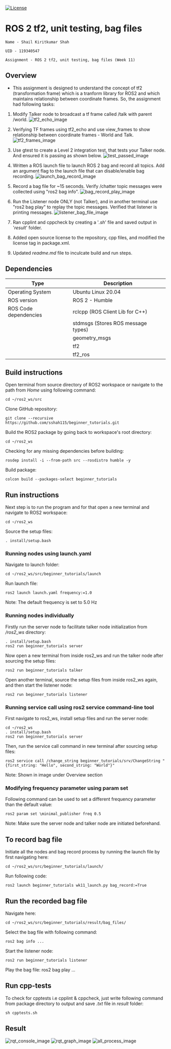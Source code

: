 [![License](https://img.shields.io/badge/License-Apache_2.0-blue.svg)](https://opensource.org/licenses/Apache-2.0)

# ROS 2 tf2, unit testing, bag files

```
Name - Shail Kiritkumar Shah

UID - 119340547

Assignment - ROS 2 tf2, unit testing, bag files (Week 11)
```

## Overview

* This assignment is designed to understand the concept of tf2 (transformation frame) which is a tranform library for ROS2 and which maintains relationship between coordinate frames. So, the assignment had following tasks:

1) Modify Talker node to broadcast a tf frame called /talk with parent /world. 
![tf2_echo_image](./result/tf2_echo_image.png "tf2 echo result")

2) Verifying TF frames using tf2_echo and use view_frames to show relationship between coordinate frames - World and Talk.
![tf2_frames_image](./result/tf2_frames.png "tf2 frames result")

3) Use gtest to create a Level 2 integration test, that tests your Talker node. And ensured it is passing as shown below.
![test_passed_image](./result/test_passed_image.png "test passed result")

4) Written a ROS launch file to launch ROS 2 bag and record all topics. Add an argument flag to the launch file that can disable/enable bag recording.
![launch_bag_record_image](./result/launch_bag_record_image.png "launch with bag recording tag")

5) Record a bag file for ~15 seconds. Verify /chatter topic messages were collected using "ros2 bag info".
![bag_record_play_image](./result/bag_record_play_image.png "playing recorded bag")

6) Run the Listener node ONLY (not Talker), and in another terminal use "ros2 bag play" to replay the topic messages. Verified that listener is printing messages.
![listener_bag_file_image](./result/listener_bag_file_image.png "listener bag verification")

7) Ran cpplint and cppcheck by creating a '*.sh*' file and saved output in '*result*' folder. 

8) Added open source license to the repository, cpp files, and modified the license tag in package.xml.

9) Updated *readme.md* file to inculcate build and run steps.

## Dependencies

| Type     | Description |
| ----------- | ----------- |
| Operating System     | Ubuntu Linux 20.04       |
| ROS version   | ROS 2 - Humble        |
| ROS Code dependencies | rclcpp (ROS Client Lib for C++)
| | stdmsgs (Stores ROS message types)
| | geometry_msgs 
| | tf2 
| | tf2_ros


## Build instructions

Open terminal from source directory of ROS2 workspace or navigate to the path from *Home* using following command:
```
cd ~/ros2_ws/src
```
Clone GitHub repository:
```
git clone --recursive https://github.com/sshah115/beginner_tutorials.git
```
Build the ROS2 package by going back to workspace's root directory:
```
cd ~/ros2_ws
```
Checking for any missing dependencies before building:
```
rosdep install -i --from-path src --rosdistro humble -y
```
Build package:
```
colcon build --packages-select beginner_tutorials
```


## Run instructions

Next step is to run the program and for that open a new terminal and navigate to ROS2 workspace:
```
cd ~/ros2_ws
```
Source the setup files:
```
. install/setup.bash
```
### **Running nodes using launch.yaml**
Navigate to launch folder:
```
cd ~/ros2_ws/src/beginner_tutorials/launch
```
Run launch file:
```
ros2 launch launch.yaml frequency:=1.0
```
Note: The default frequency is set to 5.0 Hz

### **Running nodes individually**
Firstly run the server node to facilitate talker node initialization from */ros2_ws* directory:
```
. install/setup.bash
ros2 run beginner_tutorials server
```
Now open a new terminal from inside ros2_ws and run the talker node after sourcing the setup files:
```
ros2 run beginner_tutorials talker
```
Open another terminal, source the setup files from inside ros2_ws again, and then start the listener node:
```
ros2 run beginner_tutorials listener
```
### **Running service call using ros2 service command-line tool**
First navigate to ros2_ws, install setup files and run the server node:
```
cd ~/ros2_ws
. install/setup.bash
ros2 run beginner_tutorials server
```
Then, run the service call command in new terminal after sourcing setup files:
```
ros2 service call /change_string beginner_tutorials/srv/ChangeString "{first_string: "Hello", second_string: "World"}"
```
Note: Shown in image under Overview section

### Modifying frequency parameter using param set
Following command can be used to set a different frequency parameter than the default value:
```
ros2 param set \minimal_publisher freq 0.5
```
Note: Make sure the server node and talker node are initiated beforehand.

## To record bag file

Initiate all the nodes and bag record process by running the launch file by first navigating here:

```
cd ~/ros2_ws/src/beginner_tutorials/launch/
```
Run following code:
```
ros2 launch beginner_tutorials wk11_launch.py bag_record:=True

```

## Run the recorded bag file
Navigate here:
```
cd ~/ros2_ws/src/beginner_tutorials/result/bag_files/
```
Select the bag file with following command:
```
ros2 bag info ...
```
Start the listener node:
```
ros2 run beginner_tutorials listener
```
Play the bag file:
ros2 bag play ...

## Run cpp-tests
To check for cpptests i.e cpplint & cppcheck, just write following command from package directory to output and save *.txt* file in *result* folder:
```
sh cpptests.sh
```
## Result

![rqt_console_image](./result/rqt_console_image.png "rqt_console result")
![rqt_graph_image](./result/rqt_graph_image.png "rqt_graph result")
![all_process_image](./result/all_process_image.png "All processes result")